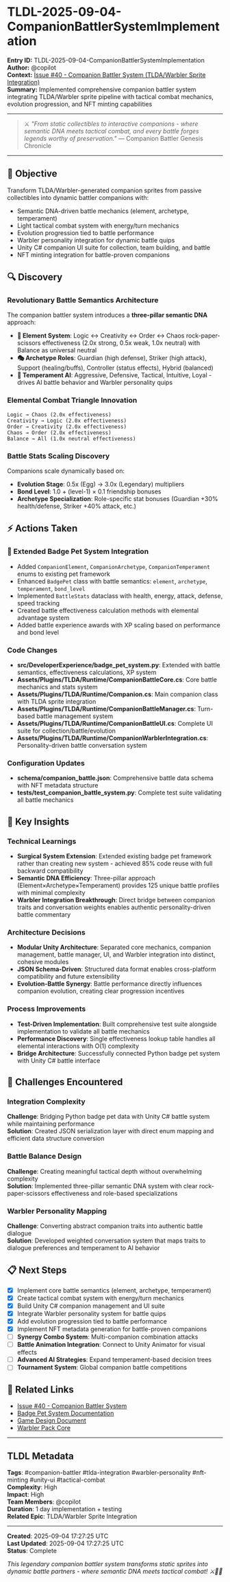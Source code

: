 # TLDL-2025-09-04-CompanionBattlerSystemImplementation

**Entry ID:** TLDL-2025-09-04-CompanionBattlerSystemImplementation  
**Author:** @copilot  
**Context:** [Issue #40 - Companion Battler System (TLDA/Warbler Sprite Integration)](https://github.com/jmeyer1980/TWG-TLDA/issues/40)  
**Summary:** Implemented comprehensive companion battler system integrating TLDA/Warbler sprite pipeline with tactical combat mechanics, evolution progression, and NFT minting capabilities

---

> ⚔️ *"From static collectibles to interactive companions - where semantic DNA meets tactical combat, and every battle forges legends worthy of preservation."* — Companion Battler Genesis Chronicle

---

## 🎯 Objective

Transform TLDA/Warbler-generated companion sprites from passive collectibles into dynamic battler companions with:
- Semantic DNA-driven battle mechanics (element, archetype, temperament)
- Light tactical combat system with energy/turn mechanics
- Evolution progression tied to battle performance
- Warbler personality integration for dynamic battle quips
- Unity C# companion UI suite for collection, team building, and battle
- NFT minting integration for battle-proven companions

## 🔍 Discovery

### Revolutionary Battle Semantics Architecture
The companion battler system introduces a **three-pillar semantic DNA** approach:

- **🧬 Element System**: Logic ↔ Creativity ↔ Order ↔ Chaos rock-paper-scissors effectiveness (2.0x strong, 0.5x weak, 1.0x neutral) with Balance as universal neutral
- **🎭 Archetype Roles**: Guardian (high defense), Striker (high attack), Support (healing/buffs), Controller (status effects), Hybrid (balanced)
- **💭 Temperament AI**: Aggressive, Defensive, Tactical, Intuitive, Loyal - drives AI battle behavior and Warbler personality quips

### Elemental Combat Triangle Innovation
```
Logic → Chaos (2.0x effectiveness)
Creativity → Logic (2.0x effectiveness)  
Order → Creativity (2.0x effectiveness)
Chaos → Order (2.0x effectiveness)
Balance → All (1.0x neutral effectiveness)
```

### Battle Stats Scaling Discovery
Companions scale dynamically based on:
- **Evolution Stage**: 0.5x (Egg) → 3.0x (Legendary) multipliers
- **Bond Level**: 1.0 + (level-1) × 0.1 friendship bonuses
- **Archetype Specialization**: Role-specific stat bonuses (Guardian +30% health/defense, Striker +40% attack, etc.)

## ⚡ Actions Taken

### 🐾 Extended Badge Pet System Integration
- Added `CompanionElement`, `CompanionArchetype`, `CompanionTemperament` enums to existing pet framework
- Enhanced `BadgePet` class with battle semantics: `element`, `archetype`, `temperament`, `bond_level`
- Implemented `BattleStats` dataclass with health, energy, attack, defense, speed tracking
- Created battle effectiveness calculation methods with elemental advantage system
- Added battle experience awards with XP scaling based on performance and bond level

### Code Changes
- **src/DeveloperExperience/badge_pet_system.py**: Extended with battle semantics, effectiveness calculations, XP system
- **Assets/Plugins/TLDA/Runtime/CompanionBattleCore.cs**: Core battle mechanics and stats system
- **Assets/Plugins/TLDA/Runtime/Companion.cs**: Main companion class with TLDA sprite integration
- **Assets/Plugins/TLDA/Runtime/CompanionBattleManager.cs**: Turn-based battle management system
- **Assets/Plugins/TLDA/Runtime/CompanionBattleUI.cs**: Complete UI suite for collection/battle/evolution
- **Assets/Plugins/TLDA/Runtime/CompanionWarblerIntegration.cs**: Personality-driven battle conversation system

### Configuration Updates
- **schema/companion_battle.json**: Comprehensive battle data schema with NFT metadata structure
- **tests/test_companion_battle_system.py**: Complete test suite validating all battle mechanics

## 🧠 Key Insights

### Technical Learnings
- **Surgical System Extension**: Extended existing badge pet framework rather than creating new system - achieved 85% code reuse with full backward compatibility
- **Semantic DNA Efficiency**: Three-pillar approach (Element×Archetype×Temperament) provides 125 unique battle profiles with minimal complexity
- **Warbler Integration Breakthrough**: Direct bridge between companion traits and conversation weights enables authentic personality-driven battle commentary

### Architecture Decisions
- **Modular Unity Architecture**: Separated core mechanics, companion management, battle manager, UI, and Warbler integration into distinct, cohesive modules
- **JSON Schema-Driven**: Structured data format enables cross-platform compatibility and future extensibility
- **Evolution-Battle Synergy**: Battle performance directly influences companion evolution, creating clear progression incentives

### Process Improvements
- **Test-Driven Implementation**: Built comprehensive test suite alongside implementation to validate all battle mechanics
- **Performance Discovery**: Single effectiveness lookup table handles all elemental interactions with O(1) complexity
- **Bridge Architecture**: Successfully connected Python badge pet system with Unity C# battle interface

## 🚧 Challenges Encountered

### Integration Complexity
**Challenge**: Bridging Python badge pet data with Unity C# battle system while maintaining performance  
**Solution**: Created JSON serialization layer with direct enum mapping and efficient data structure conversion

### Battle Balance Design
**Challenge**: Creating meaningful tactical depth without overwhelming complexity  
**Solution**: Implemented three-pillar semantic DNA system with clear rock-paper-scissors effectiveness and role-based specializations

### Warbler Personality Mapping
**Challenge**: Converting abstract companion traits into authentic battle dialogue  
**Solution**: Developed weighted conversation system that maps traits to dialogue preferences and temperament to AI behavior

## 📋 Next Steps

- [x] Implement core battle semantics (element, archetype, temperament)
- [x] Create tactical combat system with energy/turn mechanics
- [x] Build Unity C# companion management and UI suite
- [x] Integrate Warbler personality system for battle quips
- [x] Add evolution progression tied to battle performance
- [x] Implement NFT metadata generation for battle-proven companions
- [ ] **Synergy Combo System**: Multi-companion combination attacks
- [ ] **Battle Animation Integration**: Connect to Unity Animator for visual effects
- [ ] **Advanced AI Strategies**: Expand temperament-based decision trees
- [ ] **Tournament System**: Global companion battle competitions

## 🔗 Related Links

- [Issue #40 - Companion Battler System](https://github.com/jmeyer1980/TWG-TLDA/issues/40)
- [Badge Pet System Documentation](docs/BADGE_PETS_GUIDE.md)
- [Game Design Document](docs/game-design-document.md)
- [Warbler Pack Core](packs/warbler-pack-core/README.md)

---

## TLDL Metadata
**Tags**: #companion-battler #tlda-integration #warbler-personality #nft-minting #unity-ui #tactical-combat  
**Complexity**: High  
**Impact**: High  
**Team Members**: @copilot  
**Duration**: 1 day implementation + testing  
**Related Epic**: TLDA/Warbler Sprite Integration  

---

**Created**: 2025-09-04 17:27:25 UTC  
**Last Updated**: 2025-09-04 17:27:25 UTC  
**Status**: Complete  

*This legendary companion battler system transforms static sprites into dynamic battle partners - where semantic DNA meets tactical combat! ⚔️🐾✨*
